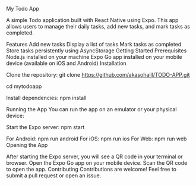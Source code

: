 My Todo App


A simple Todo application built with React Native using Expo. This app allows users to manage their daily tasks, add new tasks, and mark tasks as completed.

Features
Add new tasks
Display a list of tasks
Mark tasks as completed
Store tasks persistently using AsyncStorage
Getting Started
Prerequisites
Node.js installed on your machine
Expo Go app installed on your mobile device (available on iOS and Android)
Installation

Clone the repository:
git clone https://github.com/akasohaill/TODO-APP.git

cd mytodoapp

Install dependencies:
npm install

Running the App
You can run the app on an emulator or your physical device:

Start the Expo server:
npm start

For Android:
npm run android
For iOS:
npm run ios
For Web:
npm run web
Opening the App

After starting the Expo server, you will see a QR code in your terminal or browser.
Open the Expo Go app on your mobile device.
Scan the QR code to open the app.
Contributing
Contributions are welcome! Feel free to submit a pull request or open an issue.



